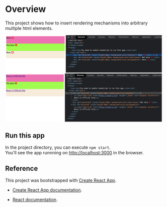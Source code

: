 # Overview

This project shows how to insert rendering mechanisms into arbitrary multiple html elements.

<img src="asset/html.png" alt="html" title="html">

<img src="asset/html-inserted-react.png" alt="html-inserted-react" title="html-inserted-react">

## Run this app

In the project directory, you can execute `npm start`.\
You'll see the app runnning on [http://localhost:3000](http://localhost:3000) in the browser.

## Reference

This project was bootstrapped with [Create React App](https://github.com/facebook/create-react-app).

* [Create React App documentation](https://facebook.github.io/create-react-app/docs/getting-started).

* [React documentation](https://reactjs.org/).
